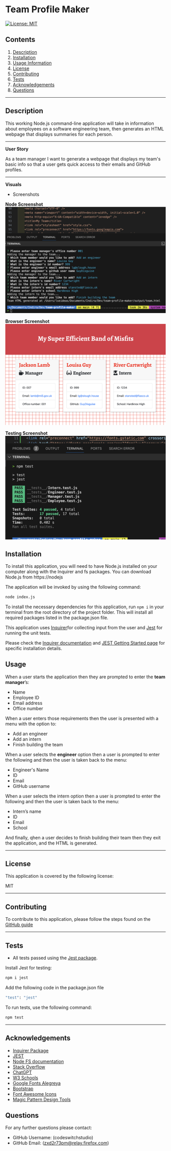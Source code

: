 #  Team Profile Maker

[![License: MIT](https://img.shields.io/badge/License-MIT-yellow.svg)](https://opensource.org/licenses/MIT)

  
## Contents

1. [Description](#description) 
2. [Installation](#installation)
2. [Usage Information](#usage)
3. [License](#license)
4. [Contributing](#contributing)
5. [Tests](#tests)
6. [Acknowledgements](#acknowledgements)
7. [Questions](#questions)

---
## Description 

This working Node.js command-line application will take in information about employees on a software engineering team, then generates an HTML webpage that displays summaries for each person.

---

**User Story** 


As a team manager I want to generate a webpage that displays my team's basic info so that a user gets quick access to their emails and GitHub profiles.


---

**Visuals**

  - Screenshots

**Node Screenshot**
![Node screenshot](./assets/Screenshot-node.png)

**Browser Screenshot**
![Browser screenshot features three boxes listing employee names, titles, and other key info.](./assets/Screenshot-browser.png)

**Testing Screenshot**
![Tests](./assets/Screenshot-tests.png)

## Installation

To install this application, you will need to have Node.js installed on your computer along with the Inquirer and fs packages. You can download Node.js from https://nodejs

The application will be invoked by using the following command:

```bash
node index.js
```

To install the necessary dependencies for this application, run `npm i` in your terminal from the root directory of the project folder. This will install all required packages listed in the package.json file.

This application uses [Inquirer](https://www.npmjs.com/package/inquirer)for collecting input from the user and [Jest](https://jestjs.io/) for running the unit tests. 

Please check the [Inquirer documentation](https://www.npmjs.com/package/inquirer#installation) and [JEST Getting Started page](https://jestjs.io/docs/getting-started) for specific installation details. 
  


## Usage

When a user starts the application then they are prompted to enter the **team manager**’s:
- Name
- Employee ID
- Email address
- Office number

When a user enters those requirements then the user is presented with a menu with the option to:
- Add an engineer
- Add an intern 
- Finish building the team

When a user selects the **engineer** option then a user is prompted to enter the following and then the user is taken back to the menu:
- Engineer's Name
- ID
- Email
- GitHub username

When a user selects the intern option then a user is prompted to enter the following and then the user is taken back to the menu:
- Intern’s name
- ID
- Email
- School

And finally, qhen a user decides to finish building their team then they exit the application, and the HTML is generated.

---

## License

  This application is covered by the following license:

  MIT


---

## Contributing

To contribute to this application, please follow the steps found on the [GitHub guide](https://docs.github.com/en/get-started/exploring-projects-on-github/contributing-to-a-project)

---

## Tests

-  All tests passed using the [Jest package](https://www.npmjs.com/package/jest).

Install Jest for testing:

```bash
npm i jest
```

Add the following code in the package.json file 

```bash
"test": "jest"
```

To run tests, use the following command:

```bash
npm test
```

---

## Acknowledgements

 - [Inquirer Package](https://www.npmjs.com/package/inquirer)
 - [JEST](https://www.npmjs.com/package/jest)
 - [Node FS documentation](https://nodejs.org/api/fs.html)
 - [Stack Overflow](https://stackoverflow.com/questions/65189877/how-can-i-validate-that-a-user-input-their-email-when-using-inquirer-npm)
 - [ChatGPT](https://chat.openai.com/)
 - [W3 Schools](https://www.w3schools.com/js/js_classes.asp)
 - [Google Fonts Alegreya](https://fonts.google.com/specimen/Alegreya)
 - [Bootstrap](https://getbootstrap.com/)
 - [Font Awesome Icons](https://fontawesome.com/icons)
 - [Magic Pattern Design Tools](https://www.magicpattern.design/tools)

## Questions
  For any further questions please contact:
* GitHub Username: (codeswitchstudio)
* GitHub Email: (zxd2r73pm@relay.firefox.com)
  
  
